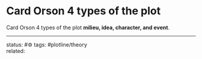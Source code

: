 # Card Orson 4 types of the plot
Card Orson 4 types of the plot
**milieu, idea, character, and event**.

---
status: #⚙️ 
tags: #plotline/theory  
related: 
